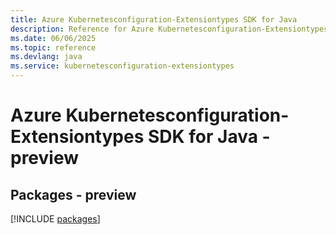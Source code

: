 ```yaml
---
title: Azure Kubernetesconfiguration-Extensiontypes SDK for Java
description: Reference for Azure Kubernetesconfiguration-Extensiontypes SDK for Java
ms.date: 06/06/2025
ms.topic: reference
ms.devlang: java
ms.service: kubernetesconfiguration-extensiontypes
---
```

# Azure Kubernetesconfiguration-Extensiontypes SDK for Java - preview
## Packages - preview
[!INCLUDE [packages](kubernetesconfiguration-extensiontypes-index.md)]